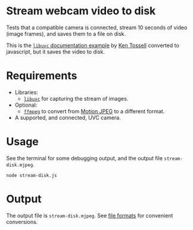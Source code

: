# Stream webcam video to disk

Tests that a compatible camera is connected, stream 10 seconds of video (image frames), and saves them to a file on disk.

This is the [`libuvc` documentation example](https://ken.tossell.net/libuvc/doc/) by [Ken Tossell](https://ken.tossell.net/) converted to javascript, but it saves the video to disk.

# Requirements

- Libraries:
  - [`libuvc`](https://ken.tossell.net/libuvc/) for capturing the stream of images.
- Optional:
  - [`ffmpeg`](https://ffmpeg.org/) to convert from [Motion JPEG](https://en.wikipedia.org/wiki/Motion_JPEG) to a different format.
- A supported, and connected, UVC camera.

# Usage

See the terminal for some debugging output, and the output file `stream-disk.mjpeg`.

```shell
node stream-disk.js
```

# Output

The output file is `stream-disk.mjpeg`. See [file formats](../README.md#file-formats) for convenient conversions.
